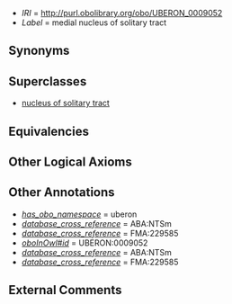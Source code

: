  * *IRI* = http://purl.obolibrary.org/obo/UBERON_0009052
 * *Label* = medial nucleus of solitary tract

## Synonyms


## Superclasses

 * [nucleus of solitary tract](../../UBERON/50/UBERON_0009050.md)

## Equivalencies


## Other Logical Axioms


## Other Annotations

 * *[has_obo_namespace](../../ce/oboInOwl#hasOBONamespace.md)* = uberon
 * *[database_cross_reference](../../ef/oboInOwl#hasDbXref.md)* = ABA:NTSm
 * *[database_cross_reference](../../ef/oboInOwl#hasDbXref.md)* = FMA:229585
 * *[oboInOwl#id](../../id/oboInOwl#id.md)* = UBERON:0009052
 * *[database_cross_reference](../../ef/oboInOwl#hasDbXref.md)* = ABA:NTSm
 * *[database_cross_reference](../../ef/oboInOwl#hasDbXref.md)* = FMA:229585

## External Comments

